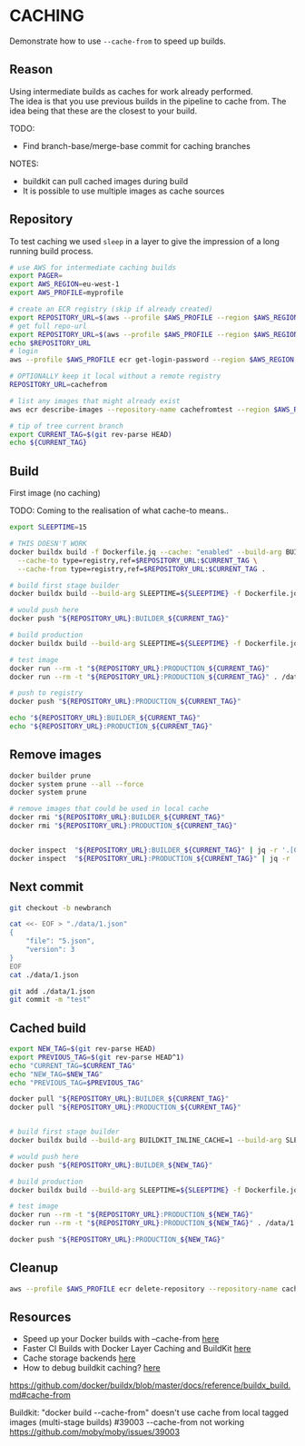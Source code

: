 # CACHING

Demonstrate how to use `--cache-from` to speed up builds.  

## Reason

Using intermediate builds as caches for work already performed.  
The idea is that you use previous builds in the pipeline to cache from.  The idea being that these are the closest to your build.  

TODO:

- Find branch-base/merge-base commit for caching branches

NOTES:

- buildkit can pull cached images during build
- It is possible to use multiple images as cache sources  

## Repository

To test caching we used `sleep` in a layer to give the impression of a long running build process.  

```sh
# use AWS for intermediate caching builds
export PAGER=
export AWS_REGION=eu-west-1
export AWS_PROFILE=myprofile

# create an ECR registry (skip if already created)
export REPOSITORY_URL=$(aws --profile $AWS_PROFILE --region $AWS_REGION ecr create-repository --repository-name cachefromtest  | jq -r .repository.repositoryUri)
# get full repo-url
export REPOSITORY_URL=$(aws --profile $AWS_PROFILE --region $AWS_REGION ecr describe-repositories --repository-name cachefromtest | jq -r '.repositories[0].repositoryUri')
echo $REPOSITORY_URL
# login
aws --profile $AWS_PROFILE ecr get-login-password --region $AWS_REGION | docker login --username AWS --password-stdin "$REPOSITORY_URL"

# OPTIONALLY keep it local without a remote registry
REPOSITORY_URL=cachefrom

# list any images that might already exist
aws ecr describe-images --repository-name cachefromtest --region $AWS_REGION   

# tip of tree current branch
export CURRENT_TAG=$(git rev-parse HEAD)
echo ${CURRENT_TAG}
```

## Build

First image (no caching)  

TODO: Coming to the realisation of what cache-to means..

```sh
export SLEEPTIME=15

# THIS DOESN'T WORK
docker buildx build -f Dockerfile.jq --cache: "enabled" --build-arg BUILDKIT_INLINE_CACHE=1 --push -t $REPOSITORY_URL:$CURRENT_TAG \
  --cache-to type=registry,ref=$REPOSITORY_URL:$CURRENT_TAG \
  --cache-from type=registry,ref=$REPOSITORY_URL:$CURRENT_TAG .

# build first stage builder
docker buildx build --build-arg SLEEPTIME=${SLEEPTIME} -f Dockerfile.jq --target BUILDER -t "${REPOSITORY_URL}:BUILDER_${CURRENT_TAG}" .

# would push here
docker push "${REPOSITORY_URL}:BUILDER_${CURRENT_TAG}"

# build production
docker buildx build --build-arg SLEEPTIME=${SLEEPTIME} -f Dockerfile.jq --target PRODUCTION -t "${REPOSITORY_URL}:PRODUCTION_${CURRENT_TAG}" .

# test image
docker run --rm -t "${REPOSITORY_URL}:PRODUCTION_${CURRENT_TAG}"
docker run --rm -t "${REPOSITORY_URL}:PRODUCTION_${CURRENT_TAG}" . /data/1.json

# push to registry
docker push "${REPOSITORY_URL}:PRODUCTION_${CURRENT_TAG}"

echo "${REPOSITORY_URL}:BUILDER_${CURRENT_TAG}"
echo "${REPOSITORY_URL}:PRODUCTION_${CURRENT_TAG}"
```

## Remove images

```sh
docker builder prune 
docker system prune --all --force 
docker system prune

# remove images that could be used in local cache
docker rmi "${REPOSITORY_URL}:BUILDER_${CURRENT_TAG}"
docker rmi "${REPOSITORY_URL}:PRODUCTION_${CURRENT_TAG}"


docker inspect  "${REPOSITORY_URL}:BUILDER_${CURRENT_TAG}" | jq -r '.[0].RootFS.Layers[]'  
docker inspect  "${REPOSITORY_URL}:PRODUCTION_${CURRENT_TAG}" | jq -r '.[0].RootFS.Layers[]' 


```

## Next commit

```sh
git checkout -b newbranch 

cat <<- EOF > "./data/1.json"
{
    "file": "5.json",
    "version": 3
}
EOF
cat ./data/1.json

git add ./data/1.json 
git commit -m "test"
```



## Cached build

```sh
export NEW_TAG=$(git rev-parse HEAD)
export PREVIOUS_TAG=$(git rev-parse HEAD^1)
echo "CURRENT_TAG=$CURRENT_TAG"
echo "NEW_TAG=$NEW_TAG"
echo "PREVIOUS_TAG=$PREVIOUS_TAG"

docker pull "${REPOSITORY_URL}:BUILDER_${CURRENT_TAG}"
docker pull "${REPOSITORY_URL}:PRODUCTION_${CURRENT_TAG}"


# build first stage builder
docker buildx build --build-arg BUILDKIT_INLINE_CACHE=1 --build-arg SLEEPTIME=${SLEEPTIME} -f Dockerfile.jq --cache-to=type=inline,mode=all --cache-from "${REPOSITORY_URL}:BUILDER_${CURRENT_TAG}" --cache-from "${REPOSITORY_URL}:BUILDER_${PREVIOUS_TAG}" --target BUILDER -t "${REPOSITORY_URL}:BUILDER2_${NEW_TAG}" .

# would push here
docker push "${REPOSITORY_URL}:BUILDER_${NEW_TAG}"

# build production
docker buildx build --build-arg SLEEPTIME=${SLEEPTIME} -f Dockerfile.jq --cache-from "${REPOSITORY_URL}:BUILDER_${NEW_TAG}" --cache-from "${REPOSITORY_URL}:PRODUCTION_${PREVIOUS_TAG}" --target PRODUCTION -t "${REPOSITORY_URL}:PRODUCTION_${NEW_TAG}" .

# test image
docker run --rm -t "${REPOSITORY_URL}:PRODUCTION_${NEW_TAG}"
docker run --rm -t "${REPOSITORY_URL}:PRODUCTION_${NEW_TAG}" . /data/1.json

docker push "${REPOSITORY_URL}:PRODUCTION_${NEW_TAG}"
```

## Cleanup

```sh
aws --profile $AWS_PROFILE ecr delete-repository --repository-name cachefromtest --region eu-west-1 --force
```

## Resources

- Speed up your Docker builds with –cache-from [here](https://lipanski.com/posts/speed-up-your-docker-builds-with-cache-from)  
- Faster CI Builds with Docker Layer Caching and BuildKit [here](https://testdriven.io/blog/faster-ci-builds-with-docker-cache/)  
- Cache storage backends [here](https://docs.docker.com/build/building/cache/backends/)
- How to debug buildkit caching? [here](https://forums.docker.com/t/how-to-debug-buildkit-caching/114578)  

https://github.com/docker/buildx/blob/master/docs/reference/buildx_build.md#cache-from

Buildkit: "docker build --cache-from" doesn't use cache from local tagged images (multi-stage builds) #39003
--cache-from not working
https://github.com/moby/moby/issues/39003